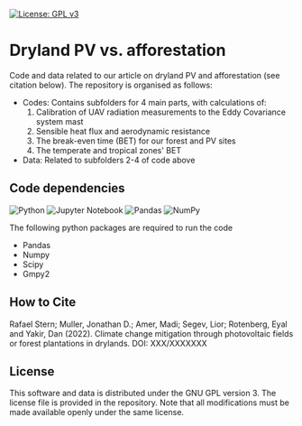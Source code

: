 [![License: GPL v3](https://img.shields.io/badge/License-GPLv3-blue.svg)](https://www.gnu.org/licenses/gpl-3.0)

# Dryland PV vs. afforestation

Code and data related to our article on dryland PV and afforestation (see citation below). The repository is organised as follows:

  - Codes: Contains subfolders for 4 main parts, with calculations of:
    1) Calibration of UAV radiation measurements to the Eddy Covariance system mast
	2) Sensible heat flux and aerodynamic resistance
    3) The break-even time (BET) for our forest and PV sites
	4) The temperate and tropical zones' BET
  - Data: Related to subfolders 2-4 of code above

## Code dependencies

![Python](https://img.shields.io/badge/python-3670A0?style=for-the-badge&logo=python&logoColor=ffdd54)
![Jupyter Notebook](https://img.shields.io/badge/jupyter-%23FA0F00.svg?style=for-the-badge&logo=jupyter&logoColor=white)
![Pandas](https://img.shields.io/badge/pandas-%23150458.svg?style=for-the-badge&logo=pandas&logoColor=white)
![NumPy](https://img.shields.io/badge/numpy-%23013243.svg?style=for-the-badge&logo=numpy&logoColor=white)

The following python packages are required to run the code

  - Pandas
  - Numpy
  - Scipy
  - Gmpy2

## How to Cite

Rafael Stern; Muller, Jonathan D.; Amer, Madi; Segev, Lior; Rotenberg, Eyal and Yakir, Dan (2022). Climate change mitigation through photovoltaic fields or forest plantations in drylands. DOI: XXX/XXXXXXX

## License

This software and data is distributed under the GNU GPL version 3. The license file is provided in the repository. Note that all modifications must be made available openly under the same license.

